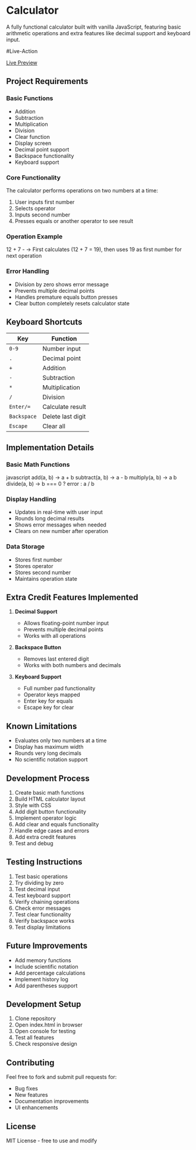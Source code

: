 # Calculator
A fully functional calculator built with vanilla JavaScript, featuring basic arithmetic operations and extra features like decimal support and keyboard input.

#Live-Action

[Live Preview](http://127.0.0.1:5500/index.html)

## Project Requirements

### Basic Functions
- Addition
- Subtraction
- Multiplication
- Division
- Clear function
- Display screen
- Decimal point support
- Backspace functionality
- Keyboard support

### Core Functionality
The calculator performs operations on two numbers at a time:
1. User inputs first number
2. Selects operator
3. Inputs second number
4. Presses equals or another operator to see result

### Operation Example
12 + 7 - → First calculates (12 + 7 = 19), then uses 19 as first number for next operation
### Error Handling
- Division by zero shows error message
- Prevents multiple decimal points
- Handles premature equals button presses
- Clear button completely resets calculator state

## Keyboard Shortcuts

| Key | Function |
|-----|----------|
| `0-9` | Number input |
| `.` | Decimal point |
| `+` | Addition |
| `-` | Subtraction |
| `*` | Multiplication |
| `/` | Division |
| `Enter/=` | Calculate result |
| `Backspace` | Delete last digit |
| `Escape` | Clear all |

## Implementation Details

### Basic Math Functions
javascript
add(a, b) → a + b
subtract(a, b) → a - b
multiply(a, b) → a b
divide(a, b) → b === 0 ? error : a / b
### Display Handling
- Updates in real-time with user input
- Rounds long decimal results
- Shows error messages when needed
- Clears on new number after operation

### Data Storage
- Stores first number
- Stores operator
- Stores second number
- Maintains operation state

## Extra Credit Features Implemented

1. **Decimal Support**
   - Allows floating-point number input
   - Prevents multiple decimal points
   - Works with all operations

2. **Backspace Button**
   - Removes last entered digit
   - Works with both numbers and decimals

3. **Keyboard Support**
   - Full number pad functionality
   - Operator keys mapped
   - Enter key for equals
   - Escape key for clear

## Known Limitations

- Evaluates only two numbers at a time
- Display has maximum width
- Rounds very long decimals
- No scientific notation support

## Development Process

1. Create basic math functions
2. Build HTML calculator layout
3. Style with CSS
4. Add digit button functionality
5. Implement operator logic
6. Add clear and equals functionality
7. Handle edge cases and errors
8. Add extra credit features
9. Test and debug

## Testing Instructions

1. Test basic operations
2. Try dividing by zero
3. Test decimal input
4. Test keyboard support
5. Verify chaining operations
6. Check error messages
7. Test clear functionality
8. Verify backspace works
9. Test display limitations

## Future Improvements

- Add memory functions
- Include scientific notation
- Add percentage calculations
- Implement history log
- Add parentheses support

## Development Setup

1. Clone repository
2. Open index.html in browser
3. Open console for testing
4. Test all features
5. Check responsive design

## Contributing

Feel free to fork and submit pull requests for:
- Bug fixes
- New features
- Documentation improvements
- UI enhancements

## License

MIT License - free to use and modify
